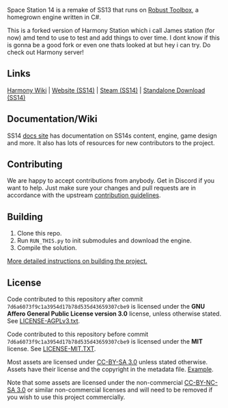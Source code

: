 Space Station 14 is a remake of SS13 that runs on [Robust Toolbox](https://github.com/space-wizards/RobustToolbox), a homegrown engine written in C#.

This is a forked version of Harmony Station which i call James station (for now) amd tend to use to test and add things to over time.
I dont know if this is gonna be a good fork or even one thats looked at but hey i can try.
Do check out Harmony server!

## Links

[Harmony Wiki](http://wiki.harmony14.com/) | [Website (SS14)](https://spacestation14.io/) | [Steam (SS14)](https://store.steampowered.com/app/1255460/Space_Station_14/) | [Standalone Download (SS14)](https://spacestation14.io/about/nightlies/)

## Documentation/Wiki

SS14 [docs site](https://docs.spacestation14.io/) has documentation on SS14s content, engine, game design and more. It also has lots of resources for new contributors to the project.

## Contributing

We are happy to accept contributions from anybody. Get in Discord if you want to help.
Just make sure your changes and pull requests are in accordance with the upstream [contribution guidelines](https://docs.spacestation14.com/en/general-development/codebase-info/pull-request-guidelines.html).

## Building

1. Clone this repo.
2. Run `RUN_THIS.py` to init submodules and download the engine.
3. Compile the solution.

[More detailed instructions on building the project.](https://docs.spacestation14.com/en/general-development/setup.html)

## License

Code contributed to this repository after commit `7d6a6073f9c1a3954d17b78d535d43659307cbe9` is licensed under the **GNU Affero General Public License version 3.0** license, unless otherwise stated. See [LICENSE-AGPLv3.txt](LICENSE-AGPLv3.txt).

Code contributed to this repository before commit `7d6a6073f9c1a3954d17b78d535d43659307cbe9` is licensed under the **MIT** license.
See [LICENSE-MIT.TXT](LICENSE-MIT.txt).

Most assets are licensed under [CC-BY-SA 3.0](https://creativecommons.org/licenses/by-sa/3.0/) unless stated otherwise. Assets have their license and the copyright in the metadata file. [Example](https://github.com/ss14-harmony/space-station-14/blob/master/Resources/Textures/_Harmony/Clothing/Uniforms/Jumpsuit/hop_turtle.rsi/meta.json).

Note that some assets are licensed under the non-commercial [CC-BY-NC-SA 3.0](https://creativecommons.org/licenses/by-nc-sa/3.0/) or similar non-commercial licenses and will need to be removed if you wish to use this project commercially.
